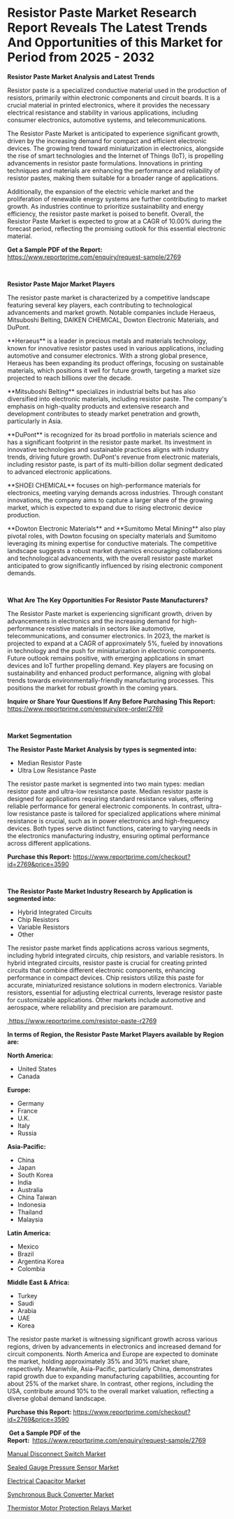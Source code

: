 <p><h1>Resistor Paste Market Research Report Reveals The Latest Trends And Opportunities of this Market for Period from 2025 - 2032</h1></p><p><strong>Resistor Paste Market Analysis and Latest Trends</strong></p>
<p><p>Resistor paste is a specialized conductive material used in the production of resistors, primarily within electronic components and circuit boards. It is a crucial material in printed electronics, where it provides the necessary electrical resistance and stability in various applications, including consumer electronics, automotive systems, and telecommunications.</p><p>The Resistor Paste Market is anticipated to experience significant growth, driven by the increasing demand for compact and efficient electronic devices. The growing trend toward miniaturization in electronics, alongside the rise of smart technologies and the Internet of Things (IoT), is propelling advancements in resistor paste formulations. Innovations in printing techniques and materials are enhancing the performance and reliability of resistor pastes, making them suitable for a broader range of applications.</p><p>Additionally, the expansion of the electric vehicle market and the proliferation of renewable energy systems are further contributing to market growth. As industries continue to prioritize sustainability and energy efficiency, the resistor paste market is poised to benefit. Overall, the Resistor Paste Market is expected to grow at a CAGR of 10.00% during the forecast period, reflecting the promising outlook for this essential electronic material.</p></p>
<p><strong>Get a Sample PDF of the Report:&nbsp;</strong> <a href="https://www.reportprime.com/enquiry/request-sample/2769?utm_campaign=950&utm_medium=2&utm_source=Github&utm_content=ia&utm_term=18032025&utm_id=resistor-paste">https://www.reportprime.com/enquiry/request-sample/2769</a></p>
<p>&nbsp;</p>
<p><strong>Resistor Paste Major Market Players</strong></p>
<p><p>The resistor paste market is characterized by a competitive landscape featuring several key players, each contributing to technological advancements and market growth. Notable companies include Heraeus, Mitsuboshi Belting, DAIKEN CHEMICAL, Dowton Electronic Materials, and DuPont.</p><p>**Heraeus** is a leader in precious metals and materials technology, known for innovative resistor pastes used in various applications, including automotive and consumer electronics. With a strong global presence, Heraeus has been expanding its product offerings, focusing on sustainable materials, which positions it well for future growth, targeting a market size projected to reach billions over the decade.</p><p>**Mitsuboshi Belting** specializes in industrial belts but has also diversified into electronic materials, including resistor paste. The company's emphasis on high-quality products and extensive research and development contributes to steady market penetration and growth, particularly in Asia.</p><p>**DuPont** is recognized for its broad portfolio in materials science and has a significant footprint in the resistor paste market. Its investment in innovative technologies and sustainable practices aligns with industry trends, driving future growth. DuPont's revenue from electronic materials, including resistor paste, is part of its multi-billion dollar segment dedicated to advanced electronic applications.</p><p>**SHOEI CHEMICAL** focuses on high-performance materials for electronics, meeting varying demands across industries. Through constant innovations, the company aims to capture a larger share of the growing market, which is expected to expand due to rising electronic device production.</p><p>**Dowton Electronic Materials** and **Sumitomo Metal Mining** also play pivotal roles, with Dowton focusing on specialty materials and Sumitomo leveraging its mining expertise for conductive materials. The competitive landscape suggests a robust market dynamics encouraging collaborations and technological advancements, with the overall resistor paste market anticipated to grow significantly influenced by rising electronic component demands.</p></p>
<p>&nbsp;</p>
<p><strong>What Are The Key Opportunities For Resistor Paste Manufacturers?</strong></p>
<p><p>The Resistor Paste market is experiencing significant growth, driven by advancements in electronics and the increasing demand for high-performance resistive materials in sectors like automotive, telecommunications, and consumer electronics. In 2023, the market is projected to expand at a CAGR of approximately 5%, fueled by innovations in technology and the push for miniaturization in electronic components. Future outlook remains positive, with emerging applications in smart devices and IoT further propelling demand. Key players are focusing on sustainability and enhanced product performance, aligning with global trends towards environmentally-friendly manufacturing processes. This positions the market for robust growth in the coming years.</p></p>
<p><strong>Inquire or Share Your Questions If Any Before Purchasing This Report:</strong> <a href="https://www.reportprime.com/enquiry/pre-order/2769?utm_campaign=950&utm_medium=2&utm_source=Github&utm_content=ia&utm_term=18032025&utm_id=resistor-paste">https://www.reportprime.com/enquiry/pre-order/2769</a></p>
<p>&nbsp;</p>
<p><strong>Market Segmentation</strong></p>
<p><strong>The Resistor Paste Market Analysis by types is segmented into:</strong></p>
<p><ul><li>Median Resistor Paste</li><li>Ultra Low Resistance Paste</li></ul></p>
<p><p>The resistor paste market is segmented into two main types: median resistor paste and ultra-low resistance paste. Median resistor paste is designed for applications requiring standard resistance values, offering reliable performance for general electronic components. In contrast, ultra-low resistance paste is tailored for specialized applications where minimal resistance is crucial, such as in power electronics and high-frequency devices. Both types serve distinct functions, catering to varying needs in the electronics manufacturing industry, ensuring optimal performance across different applications.</p></p>
<p><strong>Purchase this Report:&nbsp;</strong><a href="https://www.reportprime.com/checkout?id=2769&price=3590&utm_campaign=950&utm_medium=2&utm_source=Github&utm_content=ia&utm_term=18032025&utm_id=resistor-paste">https://www.reportprime.com/checkout?id=2769&price=3590</a></p>
<p>&nbsp;</p>
<p><strong>The Resistor Paste Market Industry Research by Application is segmented into:</strong></p>
<p><ul><li>Hybrid Integrated Circuits</li><li>Chip Resistors</li><li>Variable Resistors</li><li>Other</li></ul></p>
<p><p>The resistor paste market finds applications across various segments, including hybrid integrated circuits, chip resistors, and variable resistors. In hybrid integrated circuits, resistor paste is crucial for creating printed circuits that combine different electronic components, enhancing performance in compact devices. Chip resistors utilize this paste for accurate, miniaturized resistance solutions in modern electronics. Variable resistors, essential for adjusting electrical currents, leverage resistor paste for customizable applications. Other markets include automotive and aerospace, where reliability and precision are paramount.</p></p>
<p><a href="https://www.reportprime.com/resistor-paste-r2769?utm_campaign=950&utm_medium=2&utm_source=Github&utm_content=ia&utm_term=18032025&utm_id=resistor-paste">&nbsp;https://www.reportprime.com/resistor-paste-r2769</a></p>
<p><strong>In terms of Region, the Resistor Paste Market Players available by Region are:</strong></p>
<p>
    <p> <strong> North America: </strong>
        <ul>
            <li>United States</li>
            <li>Canada</li>
        </ul>
        </p> 
    <p> <strong> Europe: </strong>
        <ul>
            <li>Germany</li>
            <li>France</li>
            <li>U.K.</li>
            <li>Italy</li>
            <li>Russia</li>
        </ul>
        </p> 
    <p> <strong> Asia-Pacific: </strong>
        <ul>
            <li>China</li>
            <li>Japan</li>
            <li>South Korea</li>
            <li>India</li>
            <li>Australia</li>
            <li>China Taiwan</li>
            <li>Indonesia</li>
            <li>Thailand</li>
            <li>Malaysia</li>
        </ul>
        </p> 
    <p> <strong> Latin America: </strong>
        <ul>
            <li>Mexico</li>
            <li>Brazil</li>
            <li>Argentina Korea</li>
            <li>Colombia</li>
        </ul>
        </p> 
    <p> <strong> Middle East & Africa: </strong>
        <ul>
            <li>Turkey</li>
            <li>Saudi</li>
            <li>Arabia</li>
            <li>UAE</li>
            <li>Korea</li>
        </ul>
    </p>
    </p>
<p><p>The resistor paste market is witnessing significant growth across various regions, driven by advancements in electronics and increased demand for circuit components. North America and Europe are expected to dominate the market, holding approximately 35% and 30% market share, respectively. Meanwhile, Asia-Pacific, particularly China, demonstrates rapid growth due to expanding manufacturing capabilities, accounting for about 25% of the market share. In contrast, other regions, including the USA, contribute around 10% to the overall market valuation, reflecting a diverse global demand landscape.</p></p>
<p><strong>Purchase this Report: </strong><a href="https://www.reportprime.com/checkout?id=2769&price=3590&utm_campaign=950&utm_medium=2&utm_source=Github&utm_content=ia&utm_term=18032025&utm_id=resistor-paste">https://www.reportprime.com/checkout?id=2769&price=3590</a></p>
<p>&nbsp;<strong>Get a Sample PDF of the Report:&nbsp;&nbsp;</strong><a href="https://www.reportprime.com/enquiry/request-sample/2769?utm_campaign=950&utm_medium=2&utm_source=Github&utm_content=ia&utm_term=18032025&utm_id=resistor-paste">https://www.reportprime.com/enquiry/request-sample/2769</a></p>
<p><strong></strong></p>
<p><p><a href="https://github.com/billejuman43/Market-Research-Report-List-1/blob/main/manual-disconnect-switch-market.md?utm_campaign=950&utm_medium=2&utm_source=Github&utm_content=ia&utm_term=18032025&utm_id=resistor-paste">Manual Disconnect Switch Market</a></p><p><a href="https://github.com/reeseberro3j/Market-Research-Report-List-1/blob/main/sealed-gauge-pressure-sensor-market.md?utm_campaign=950&utm_medium=2&utm_source=Github&utm_content=ia&utm_term=18032025&utm_id=resistor-paste">Sealed Gauge Pressure Sensor Market</a></p><p><a href="https://github.com/rocicbenton/Market-Research-Report-List-1/blob/main/electrical-capacitor-market.md?utm_campaign=950&utm_medium=2&utm_source=Github&utm_content=ia&utm_term=18032025&utm_id=resistor-paste">Electrical Capacitor Market</a></p><p><a href="https://github.com/tahjaylestro/Market-Research-Report-List-1/blob/main/synchronous-buck-converter-market.md?utm_campaign=950&utm_medium=2&utm_source=Github&utm_content=ia&utm_term=18032025&utm_id=resistor-paste">Synchronous Buck Converter Market</a></p><p><a href="https://github.com/filinjaic7/Market-Research-Report-List-1/blob/main/thermistor-motor-protection-relays-market.md?utm_campaign=950&utm_medium=2&utm_source=Github&utm_content=ia&utm_term=18032025&utm_id=resistor-paste">Thermistor Motor Protection Relays Market</a></p></p>